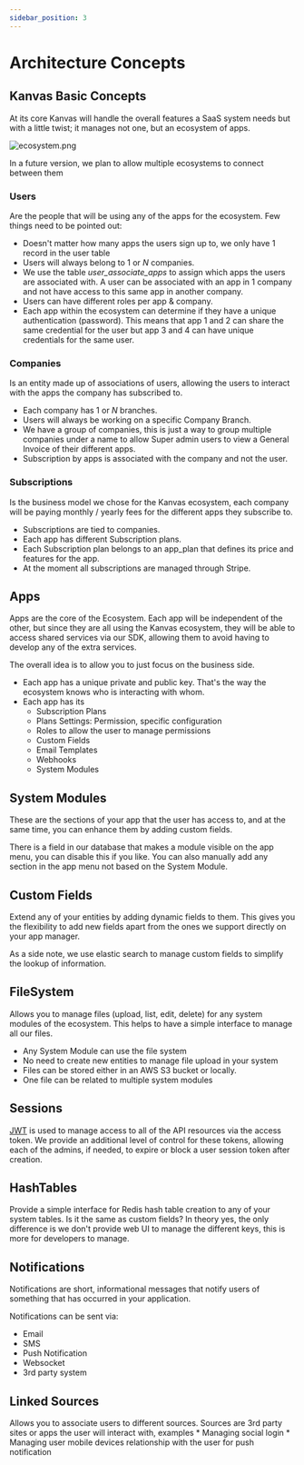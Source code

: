 ```yaml
---
sidebar_position: 3
---
```


# Architecture Concepts

## **Kanvas Basic Concepts**

At its core Kanvas will handle the overall features a SaaS system needs but with a little twist; it manages not one, but an ecosystem of apps.

![ecosystem.png](/ecosystem.png)

In a future version, we plan to allow multiple ecosystems to connect between them

### **Users** 
   
   Are the people that will be using any of the apps for the ecosystem. Few things need to be pointed out:

*   Doesn't matter how many apps the users sign up to, we only have 1 record in the user table
*   Users will always belong to 1 or _N_ companies.
*   We use the table _user_associate_apps_ to assign which apps the users are associated with. A user can be associated with an app in 1 company and not have access to this same app in another company.
*   Users can have different roles per app & company.
*   Each app within the ecosystem can determine if they have a unique authentication (password). This means that app 1 and 2 can share the same credential for the user but app 3 and 4 can have unique credentials for the same user.

### **Companies** 
   
Is an entity made up of associations of users, allowing the users to interact with the apps the company has subscribed to.

*   Each company has 1 or _N_ branches. 
*   Users will always be working on a specific Company Branch.
*   We have a group of companies, this is just a way to group multiple companies under a name to allow Super admin users to view a General Invoice of their different apps.
*   Subscription by apps is associated with the company and not the user.
   
### **Subscriptions** 

Is the business model we chose for the Kanvas ecosystem, each company will be paying monthly / yearly fees for the different apps they subscribe to.

*   Subscriptions are tied to companies.
*   Each app has different Subscription plans.
*   Each Subscription plan belongs to an app_plan that defines its price and features for the app.
*   At the moment all subscriptions are managed through Stripe.
    
## **Apps** 

Apps are the core of the Ecosystem. Each app will be independent of the other, but since they are all using the Kanvas ecosystem, they will be able to access shared services via our SDK, allowing them to avoid having to develop any of the extra services. 

The overall idea is to allow you to just focus on the business side.

*   Each app has a unique private and public key. That's the way the ecosystem knows who is interacting with whom.
*   Each app has its 
    *   Subscription Plans
    *   Plans Settings: Permission, specific configuration
    *   Roles to allow the user to manage permissions
    *   Custom Fields
    *   Email Templates
    *   Webhooks
    *   System Modules

## **System Modules**

These are the sections of your app that the user has access to, and at the same time, you can enhance them by adding custom fields.

There is a field in our database that makes a module visible on the app menu, you can disable this if you like. You can also manually add any section in the app menu not based on the System Module.

## **Custom Fields**

Extend any of your entities by adding dynamic fields to them. This gives you the flexibility to add new fields apart from the ones we support directly on your app manager.

As a side note, we use elastic search to manage custom fields to simplify the lookup of information.

## **FileSystem** 

Allows you to manage files (upload, list, edit, delete) for any system modules of the ecosystem. This helps to have a simple interface to manage all our files.

*   Any System Module can use the file system
*   No need to create new entities to manage file upload in your system
*   Files can be stored either in an AWS S3 bucket or locally.
*   One file can be related to multiple system modules
    
## **Sessions**

[JWT](https://jwt.io/) is used to manage access to all of the API resources via the access token. We provide an additional level of control for these tokens, allowing each of the admins, if needed, to expire or block a user session token after creation.

## **HashTables** 

Provide a simple interface for Redis hash table creation to any of your system tables. Is it the same as custom fields? In theory yes, the only difference is we don't provide web UI to manage the different keys, this is more for developers to manage.

## **Notifications** 

Notifications are  short, informational messages that notify users of something that has occurred in your application.

Notifications can be sent via:
*   Email
*   SMS
*   Push Notification
*   Websocket
*   3rd party system

## **Linked Sources** 

Allows you to associate users to different sources. Sources are 3rd party sites or apps the user will interact with, examples
    *   Managing social login
    *   Managing user mobile devices relationship with the user for push notification
